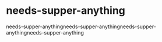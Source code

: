 # needs-supper-anything
needs-supper-anythingneeds-supper-anythingneeds-supper-anythingneeds-supper-anything
